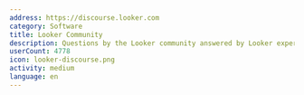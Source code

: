 ```yaml
---
address: https://discourse.looker.com
category: Software
title: Looker Community
description: Questions by the Looker community answered by Looker experts
userCount: 4778
icon: looker-discourse.png
activity: medium
language: en
---
```

